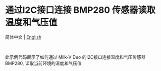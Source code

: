 # 通过I2C接口连接 BMP280 传感器读取温度和气压值

简体中文 | [English](./README.md)

<br>

此示例代码展示了如何通过 Milk-V Duo 的I2C接口连接温度和气压传感器 BMP280, 读取当前环境的温度和气压值
